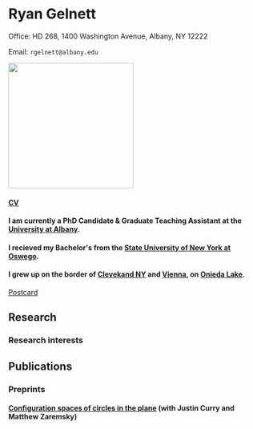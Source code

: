 # Ryan Gelnett

Office: HD 268, 1400 Washington Avenue, Albany, NY 12222

Email: `rgelnett@albany.edu`

<img src="https://github.com/user-attachments/assets/1679ca29-0fd8-4e0c-9800-8c316830e30c" width="250">

#### [CV](https://github.com/user-attachments/files/20640269/2025TexCV.pdf)

#### I am currently a PhD Candidate & Graduate Teaching Assistant at the [University at Albany](https://www.albany.edu/math).
#### I recieved my Bachelor's from the [State University of New York at Oswego](https://ww1.oswego.edu/mathematics/).
#### I grew up on the border of [Clevekand NY](https://en.wikipedia.org/wiki/Cleveland,_New_York) and [Vienna](https://en.wikipedia.org/wiki/Vienna,_New_York), on [Onieda Lake](https://en.wikipedia.org/wiki/Oneida_Lake).

[Postcard](https://github.com/user-attachments/files/20640286/SRS.GGT.Postcard.pdf)

## Research
### Research interests

## Publications
### Preprints
#### [Configuration spaces of circles in the plane](https://arxiv.org/abs/2411.04800)  (with Justin Curry and Matthew Zaremsky)
